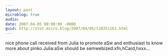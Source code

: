 ```yaml
---
layout: post
microblog: true
audio: 
date: 2007-04-05 00:00:00 -0000
guid: http://xtof.micro.blog/2007/04/05/t20351161.html
---
```

nice phone call received from Julia to promote aSw and enthusiast to know more about pinko.Julia:aSw should be semwebized:xfn,hCard,hxxx...
